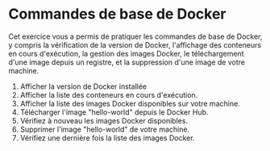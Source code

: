 # Commandes de base de Docker

Cet exercice vous a permis de pratiquer les commandes de base de Docker, y compris la vérification de la version de Docker, 
l'affichage des conteneurs en cours d'exécution, la gestion des images Docker, le téléchargement d'une image depuis un registre, 
et la suppression d'une image de votre machine.


1. Afficher la version de Docker installée
2. Afficher la liste des conteneurs en cours d'exécution.
3. Afficher la liste des images Docker disponibles sur votre machine. 
4. Télécharger l'image "hello-world" depuis le Docker Hub.
5. Vérifiez à nouveau les images Docker disponibles.
6. Supprimer l'image "hello-world" de votre machine. 
7. Vérifiez une dernière fois la liste des images Docker. 
